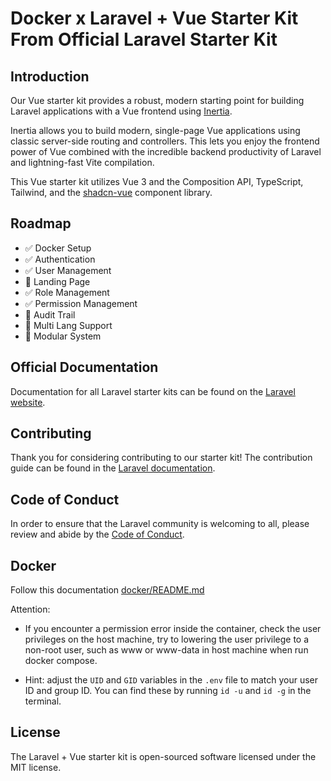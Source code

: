 # Docker x Laravel + Vue Starter Kit From Official Laravel Starter Kit

## Introduction

Our Vue starter kit provides a robust, modern starting point for building Laravel applications with a Vue frontend using [Inertia](https://inertiajs.com).

Inertia allows you to build modern, single-page Vue applications using classic server-side routing and controllers. This lets you enjoy the frontend power of Vue combined with the incredible backend productivity of Laravel and lightning-fast Vite compilation.

This Vue starter kit utilizes Vue 3 and the Composition API, TypeScript, Tailwind, and the [shadcn-vue](https://www.shadcn-vue.com) component library.

## Roadmap
- ✅ Docker Setup
- ✅ Authentication
- ✅ User Management
- 🚧 Landing Page
- ✅ Role Management
- ✅ Permission Management
- 🚧 Audit Trail
- 🚧 Multi Lang Support
- 🚧 Modular System

## Official Documentation

Documentation for all Laravel starter kits can be found on the [Laravel website](https://laravel.com/docs/starter-kits).

## Contributing

Thank you for considering contributing to our starter kit! The contribution guide can be found in the [Laravel documentation](https://laravel.com/docs/contributions).

## Code of Conduct

In order to ensure that the Laravel community is welcoming to all, please review and abide by the [Code of Conduct](https://laravel.com/docs/contributions#code-of-conduct).

## Docker
Follow this documentation [docker/README.md](https://github.com/indra-yana/laravel12-starter/blob/main/docker/README.md)

Attention:

- If you encounter a permission error inside the container, check the user privileges on the host machine, try to lowering the user privilege to a non-root user, such as www or www-data in host machine when run docker compose.

- Hint: adjust the `UID` and `GID` variables in the `.env` file to match your user ID and group ID. You can find these by running `id -u` and `id -g` in the terminal.

## License

The Laravel + Vue starter kit is open-sourced software licensed under the MIT license.
